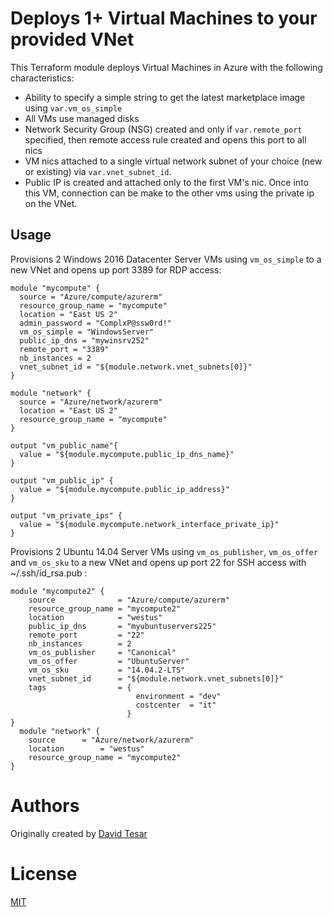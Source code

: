 Deploys 1+ Virtual Machines to your provided VNet
=================================================

This Terraform module deploys Virtual Machines in Azure with the following characteristics:

- Ability to specify a simple string to get the latest marketplace image using `var.vm_os_simple`
- All VMs use managed disks
- Network Security Group (NSG) created and only if `var.remote_port` specified, then remote access rule created and opens this port to all nics
- VM nics attached to a single virtual network subnet of your choice (new or existing) via `var.vnet_subnet_id`.
- Public IP is created and attached only to the first VM's nic.  Once into this VM, connection can be make to the other vms using the private ip on the VNet.


Usage
-----

Provisions 2 Windows 2016 Datacenter Server VMs using `vm_os_simple` to a new VNet and opens up port 3389 for RDP access:

```hcl
module "mycompute" {
  source = "Azure/compute/azurerm"
  resource_group_name = "mycompute"
  location = "East US 2"
  admin_password = "ComplxP@ssw0rd!"
  vm_os_simple = "WindowsServer"
  public_ip_dns = "mywinsrv252"
  remote_port = "3389"
  nb_instances = 2
  vnet_subnet_id = "${module.network.vnet_subnets[0]}"
}

module "network" {
  source = "Azure/network/azurerm"
  location = "East US 2"
  resource_group_name = "mycompute"
}

output "vm_public_name"{
  value = "${module.mycompute.public_ip_dns_name}"
}

output "vm_public_ip" {
  value = "${module.mycompute.public_ip_address}"
}

output "vm_private_ips" {
  value = "${module.mycompute.network_interface_private_ip}"
}
```
Provisions 2 Ubuntu 14.04 Server VMs using  `vm_os_publisher`, `vm_os_offer` and `vm_os_sku` to a new VNet and opens up port 22 for SSH access with ~/.ssh/id_rsa.pub :

```hcl 
module "mycompute2" { 
    source              = "Azure/compute/azurerm"
    resource_group_name = "mycompute2"
    location            = "westus"
    public_ip_dns       = "myubuntuservers225"
    remote_port         = "22"
    nb_instances        = 2
    vm_os_publisher     = "Canonical"
    vm_os_offer         = "UbuntuServer"
    vm_os_sku           = "14.04.2-LTS"
    vnet_subnet_id      = "${module.network.vnet_subnets[0]}"
    tags                = {
                            environment = "dev"
                            costcenter  = "it"
                          }
}
  module "network" {
    source 		= "Azure/network/azurerm"
    location 		= "westus"
    resource_group_name = "mycompute2"
}

```
Authors
=======
Originally created by [David Tesar](http://github.com/dtzar)

License
=======

[MIT](LICENSE)

